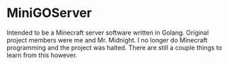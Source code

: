 # MiniGOServer
Intended to be a Minecraft server software written in Golang. Original project members were me and Mr. Midnight. I no longer do Minecraft programming and the project was halted. There are still a couple things to learn from this however.
